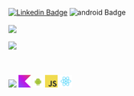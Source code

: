 [![Linkedin Badge][linkedin-shield]][linkedin-url]
![android Badge](https://img.shields.io/badge/Android-blue?style=flat-square&logo=android&logoColor=white&link=https://github.com/faniabdullah)
<br /><br>
<a href="https://www.credential.net/4af93945-5b72-465a-acab-0a33782b07f2">
<img height="100" src="https://api.accredible.com/v1/frontend/credential_website_embed_image/badge/56243347"></a>

<img align="" src="https://awesome-github-stats.azurewebsites.net/user-stats/faniabdullah"/>

 <br /><br>
<code><img height="25" src="https://i.imgur.com/NVxEm1A.png"></code>
<code><img height="25" src="https://raw.githubusercontent.com/github/explore/80688e429a7d4ef2fca1e82350fe8e3517d3494d/topics/kotlin/kotlin.png"></code>
<code><img height="20" src="https://raw.githubusercontent.com/devicons/devicon/master/icons/android/android-original-wordmark.svg" alt="android"></code>
<code><img height="25" src="https://raw.githubusercontent.com/github/explore/80688e429a7d4ef2fca1e82350fe8e3517d3494d/topics/javascript/javascript.png"></code>
<code><img height="25" src="https://raw.githubusercontent.com/github/explore/80688e429a7d4ef2fca1e82350fe8e3517d3494d/topics/react-native/react-native.png"></code>
        
[linkedin-shield]: https://img.shields.io/badge/-faniabdullah-blue?style=flat-square&logo=Linkedin&logoColor=white
[linkedin-url]: https://www.linkedin.com/in/fani-abdullah/
